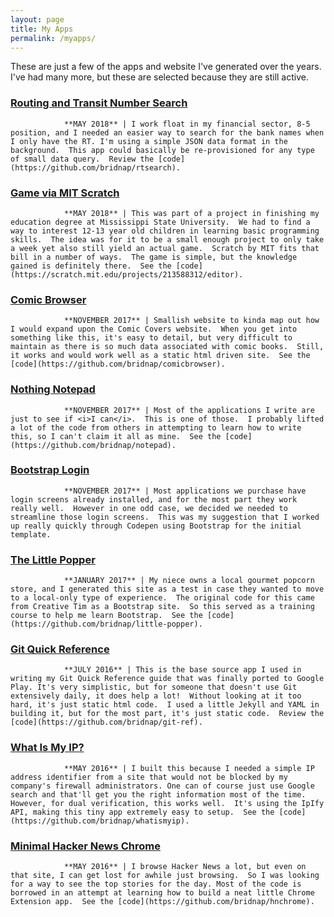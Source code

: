 ```yaml
---
layout: page
title: My Apps
permalink: /myapps/
---
```


These are just a few of the apps and website I've generated over the years.  I've had many more, but these are selected because they are still active.

### [Routing and Transit Number Search](http://bridnap.github.io/rtsearch)
        		**MAY 2018** | I work float in my financial sector, 8-5 position, and I needed an easier way to search for the bank names when I only have the RT. I'm using a simple JSON data format in the background.  This app could basically be re-provisioned for any type of small data query.  Review the [code](https://github.com/bridnap/rtsearch).
        	
### [Game via MIT Scratch](https://scratch.mit.edu/projects/213588312)
				**MAY 2018** | This was part of a project in finishing my education degree at Mississippi State University.  We had to find a way to interest 12-13 year old children in learning basic programming skills.  The idea was for it to be a small enough project to only take a week yet also still yield an actual game.  Scratch by MIT fits that bill in a number of ways.  The game is simple, but the knowledge gained is definitely there.  See the [code](https://scratch.mit.edu/projects/213588312/editor).
				
### [Comic Browser](https://bridnap.github.io/comicbrowser)
        		**NOVEMBER 2017** | Smallish website to kinda map out how I would expand upon the Comic Covers website.  When you get into something like this, it's easy to detail, but very difficult to maintain as there is so much data associated with comic books.  Still, it works and would work well as a static html driven site.  See the [code](https://github.com/bridnap/comicbrowser). 
			    
### [Nothing Notepad](https://bridnap.github.io/notepad)
        		**NOVEMBER 2017** | Most of the applications I write are just to see if <i>I can</i>.  This is one of those.  I probably lifted a lot of the code from others in attempting to learn how to write this, so I can't claim it all as mine.  See the [code](https://github.com/bridnap/notepad).
				
### [Bootstrap Login](https://codepen.io/bridnap/pen/wPqPzr)
				**NOVEMBER 2017** | Most applications we purchase have login screens already installed, and for the most part they work really well.  However in one odd case, we decided we needed to streamline those login screens.  This was my suggestion that I worked up really quickly through Codepen using Bootstrap for the initial template.
				
				
### [The Little Popper](https://bridnap.github.io/little-popper)
        		**JANUARY 2017** | My niece owns a local gourmet popcorn store, and I generated this site as a test in case they wanted to move to a local-only type of experience.  The original code for this came from Creative Tim as a Bootstrap site.  So this served as a training course to help me learn Bootstrap.  See the [code](https://github.com/bridnap/little-popper).
				
### [Git Quick Reference](http://bridnap.github.io/git-ref)
        		**JULY 2016** | This is the base source app I used in writing my Git Quick Reference guide that was finally ported to Google Play. It's very simplistic, but for someone that doesn't use Git extensively daily, it does help a lot!  Without looking at it too hard, it's just static html code.  I used a little Jekyll and YAML in building it, but for the most part, it's just static code.  Review the [code](https://github.com/bridnap/git-ref).
				
### [What Is My IP?](http://bridnap.github.io/whatismyip)
        		**MAY 2016** | I built this because I needed a simple IP address identifier from a site that would not be blocked by my company's firewall administrators. One can of course just use Google search and that'll get you the right information most of the time. However, for dual verification, this works well.  It's using the IpIfy API, making this tiny app extremely easy to setup.  See the [code](https://github.com/bridnap/whatismyip).
        	
### [Minimal Hacker News Chrome](https://chrome.google.com/webstore/detail/minimal-hacker-news/jgijakambklliabpigfklccjjpinnloi)
        		**MAY 2016** | I browse Hacker News a lot, but even on that site, I can get lost for awhile just browsing.  So I was looking for a way to see the top stories for the day. Most of the code is borrowed in an attempt at learning how to build a neat little Chrome Extension app.  See the [code](https://github.com/bridnap/hnchrome).
				